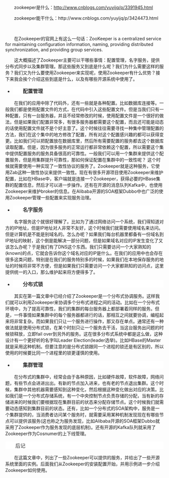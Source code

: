 <p style="text-indent:2em;text-align:left;">zookeeper是什么：<a href="http://www.cnblogs.com/yuyijq/p/3391945.html" target="_blank">http://www.cnblogs.com/yuyijq/p/3391945.html</a></p>
<p style="text-indent:2em;text-align:left;">zookeeper能干什么：http://www.cnblogs.com/yuyijq/p/3424473.html</p>
<p><br style="text-indent:2em;text-align:left;"></p>
<p style="text-indent:2em;text-align:left;">在Zookeeper的官网上有这么一句话：ZooKeeper is a centralized service for maintaining configuration information, naming, providing distributed synchronization, and providing group services.&nbsp;</p>
<p style="text-indent:2em;text-align:left;">这大概描述了Zookeeper主要可以干哪些事情：配置管理，名字服务，提供分布式同步以及集群管理。那这些服务又到底是什么呢？我们为什么需要这样的服务？我们又为什么要使用Zookeeper来实现呢，使用Zookeeper有什么优势？接下来我会挨个介绍这些到底是什么，以及有哪些开源系统中使用了。</p>
<ul style="list-style-type:disc;" class="list-paddingleft-2">
 <li><p style="font-size:16px;color:rgb(51,51,51);font-family:Georgia, 'Times New Roman', Times, sans-serif;white-space:normal;background-color:rgb(255,255,255);text-indent:2em;text-align:left;"><strong>配置管理</strong></p></li>
</ul>
<p style="text-indent:2em;text-align:left;">在我们的应用中除了代码外，还有一些就是各种配置。比如数据库连接等。一般我们都是使用配置文件的方式，在代码中引入这些配置文件。但是当我们只有一种配置，只有一台服务器，并且不经常修改的时候，使用配置文件是一个很好的做法，但是如果我们配置非常多，有很多服务器都需要这个配置，而且还可能是动态的话使用配置文件就不是个好主意了。这个时候往往需要寻找一种集中管理配置的方法，我们在这个集中的地方修改了配置，所有对这个配置感兴趣的都可以获得变更。比如我们可以把配置放在数据库里，然后所有需要配置的服务都去这个数据库读取配置。但是，因为很多服务的正常运行都非常依赖这个配置，所以需要这个集中提供配置服务的服务具备很高的可靠性。一般我们可以用一个集群来提供这个配置服务，但是用集群提升可靠性，那如何保证配置在集群中的一致性呢？ 这个时候就需要使用一种实现了一致性协议的服务了。Zookeeper就是这种服务，它使用Zab这种一致性协议来提供一致性。现在有很多开源项目使用Zookeeper来维护配置，比如在HBase中，客户端就是连接一个Zookeeper，获得必要的HBase集群的配置信息，然后才可以进一步操作。还有在开源的消息队列Kafka中，也使用Zookeeper来维护broker的信息。在Alibaba开源的SOA框架Dubbo中也广泛的使用Zookeeper管理一些配置来实现服务治理。</p>
<ul style="list-style-type:disc;" class="list-paddingleft-2">
 <li><p style="font-size:16px;color:rgb(51,51,51);font-family:Georgia, 'Times New Roman', Times, sans-serif;white-space:normal;background-color:rgb(255,255,255);text-indent:2em;text-align:left;"><strong>名字服务</strong></p></li>
</ul>
<p style="text-indent:2em;text-align:left;">名字服务这个就很好理解了。比如为了通过网络访问一个系统，我们得知道对方的IP地址，但是IP地址对人非常不友好，这个时候我们就需要使用域名来访问。但是计算机是不能是别域名的。怎么办呢？如果我们每台机器里都备有一份域名到IP地址的映射，这个倒是能解决一部分问题，但是如果域名对应的IP发生变化了又该怎么办呢？于是我们有了DNS这个东西。我们只需要访问一个大家熟知的(known)的点，它就会告诉你这个域名对应的IP是什么。在我们的应用中也会存在很多这类问题，特别是在我们的服务特别多的时候，如果我们在本地保存服务的地址的时候将非常不方便，但是如果我们只需要访问一个大家都熟知的访问点，这里提供统一的入口，那么维护起来将方便得多了。</p>
<ul style="list-style-type:disc;" class="list-paddingleft-2">
 <li><p style="font-size:16px;color:rgb(51,51,51);font-family:Georgia, 'Times New Roman', Times, sans-serif;white-space:normal;background-color:rgb(255,255,255);text-indent:2em;text-align:left;"><strong>分布式锁</strong></p></li>
</ul>
<p style="text-indent:2em;text-align:left;">其实在第一篇文章中已经介绍了Zookeeper是一个分布式协调服务。这样我们就可以利用Zookeeper来协调多个分布式进程之间的活动。比如在一个分布式环境中，为了提高可靠性，我们的集群的每台服务器上都部署着同样的服务。但是，一件事情如果集群中的每个服务器都进行的话，那相互之间就要协调，编程起来将非常复杂。而如果我们只让一个服务进行操作，那又存在单点。通常还有一种做法就是使用分布式锁，在某个时刻只让一个服务去干活，当这台服务出问题的时候锁释放，立即fail over到另外的服务。这在很多分布式系统中都是这么做，这种设计有一个更好听的名字叫Leader Election(leader选举)。比如HBase的Master就是采用这种机制。但要注意的是分布式锁跟同一个进程的锁还是有区别的，所以使用的时候要比同一个进程里的锁更谨慎的使用。</p>
<ul style="list-style-type:disc;" class="list-paddingleft-2">
 <li><p style="font-size:16px;color:rgb(51,51,51);font-family:Georgia, 'Times New Roman', Times, sans-serif;white-space:normal;background-color:rgb(255,255,255);text-indent:2em;text-align:left;"><strong>集群管理</strong></p></li>
</ul>
<p style="text-indent:2em;text-align:left;">在分布式的集群中，经常会由于各种原因，比如硬件故障，软件故障，网络问题，有些节点会进进出出。有新的节点加入进来，也有老的节点退出集群。这个时候，集群中其他机器需要感知到这种变化，然后根据这种变化做出对应的决策。比如我们是一个分布式存储系统，有一个中央控制节点负责存储的分配，当有新的存储进来的时候我们要根据现在集群目前的状态来分配存储节点。这个时候我们就需要动态感知到集群目前的状态。还有，比如一个分布式的SOA架构中，服务是一个集群提供的，当消费者访问某个服务时，就需要采用某种机制发现现在有哪些节点可以提供该服务(这也称之为服务发现，比如Alibaba开源的SOA框架Dubbo就采用了Zookeeper作为服务发现的底层机制)。还有开源的Kafka队列就采用了Zookeeper作为Cosnumer的上下线管理。</p>
<p style="font-size:16px;color:rgb(51,51,51);font-family:Georgia, 'Times New Roman', Times, sans-serif;white-space:normal;background-color:rgb(255,255,255);text-indent:2em;text-align:left;">后记</p>
<p style="text-indent:2em;text-align:left;">在这篇文章中，列出了一些Zookeeper可以提供的服务，并给出了一些开源系统里面的实例。后面我们从Zookeeper的安装配置开始，并用示例进一步介绍Zookeeper如何使用。</p>
<p><br style="text-indent:2em;text-align:left;"></p>
